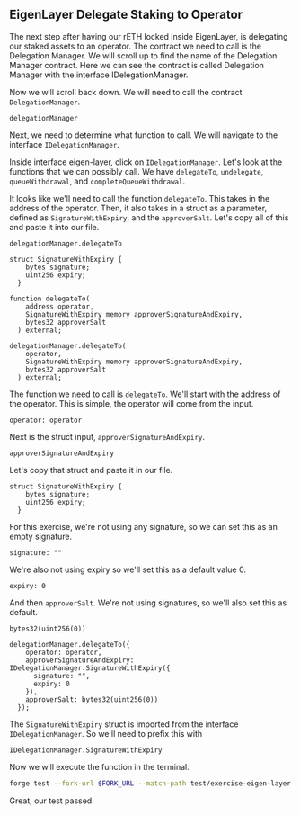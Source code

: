 ## EigenLayer Delegate Staking to Operator

The next step after having our rETH locked inside EigenLayer, is delegating our staked assets to an operator. The contract we need to call is the Delegation Manager. We will scroll up to find the name of the Delegation Manager contract. Here we can see the contract is called Delegation Manager with the interface IDelegationManager.

Now we will scroll back down. We will need to call the contract `DelegationManager`.

```solidity
delegationManager
```

Next, we need to determine what function to call. We will navigate to the interface `IDelegationManager`.

Inside interface eigen-layer, click on `IDelegationManager`. Let's look at the functions that we can possibly call.
We have `delegateTo`, `undelegate`, `queueWithdrawal`, and `completeQueueWithdrawal`.

It looks like we'll need to call the function `delegateTo`. This takes in the address of the operator. Then, it also takes in a struct as a parameter, defined as `SignatureWithExpiry`, and the `approverSalt`. Let's copy all of this and paste it into our file.

```solidity
delegationManager.delegateTo
```

```solidity
struct SignatureWithExpiry {
    bytes signature;
    uint256 expiry;
  }
```

```solidity
function delegateTo(
    address operator,
    SignatureWithExpiry memory approverSignatureAndExpiry,
    bytes32 approverSalt
  ) external;
```

```solidity
delegationManager.delegateTo(
    operator,
    SignatureWithExpiry memory approverSignatureAndExpiry,
    bytes32 approverSalt
  ) external;
```

The function we need to call is `delegateTo`. We'll start with the address of the operator. This is simple, the operator will come from the input.

```solidity
operator: operator
```

Next is the struct input, `approverSignatureAndExpiry`.

```solidity
approverSignatureAndExpiry
```

Let's copy that struct and paste it in our file.

```solidity
struct SignatureWithExpiry {
    bytes signature;
    uint256 expiry;
  }
```

For this exercise, we're not using any signature, so we can set this as an empty signature.

```solidity
signature: ""
```

We're also not using expiry so we'll set this as a default value 0.

```solidity
expiry: 0
```

And then `approverSalt`. We're not using signatures, so we'll also set this as default.

```solidity
bytes32(uint256(0))
```

```solidity
delegationManager.delegateTo({
    operator: operator,
    approverSignatureAndExpiry: IDelegationManager.SignatureWithExpiry({
      signature: "",
      expiry: 0
    }),
    approverSalt: bytes32(uint256(0))
  });
```

The `SignatureWithExpiry` struct is imported from the interface `IDelegationManager`. So we'll need to prefix this with

```solidity
IDelegationManager.SignatureWithExpiry
```

Now we will execute the function in the terminal.

```bash
forge test --fork-url $FORK_URL --match-path test/exercise-eigen-layer.sol --match-test test_delegate -vvv
```

Great, our test passed.
